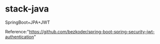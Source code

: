 # stack-java
SpringBoot+JPA+JWT

Reference:"https://github.com/bezkoder/spring-boot-spring-security-jwt-authentication"
